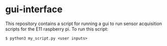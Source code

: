 # gui-interface

This repository contains a script for running a gui to run sensor acquisition scripts for the E11 raspberry pi.
To run this script:

`$ python3 my_script.py <user inputs>`
